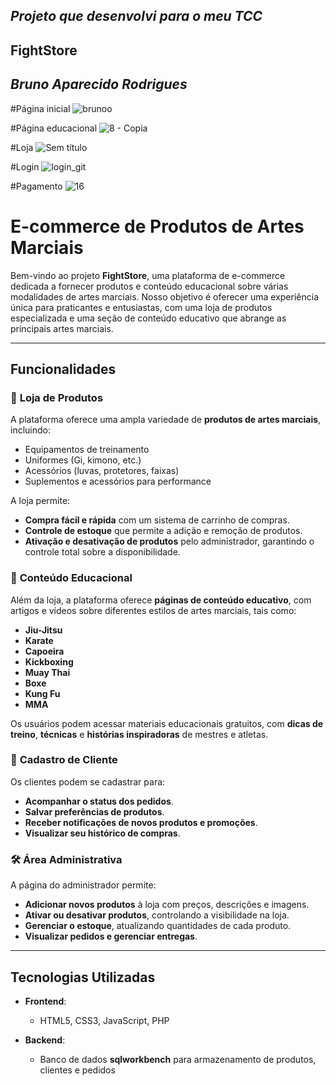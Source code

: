  ## *Projeto que desenvolvi para o meu TCC*                    
 
 ## FightStore

## *Bruno Aparecido Rodrigues*

#Página inicial
![brunoo](https://github.com/user-attachments/assets/b883947a-f814-4aed-a7f7-b6115859c115)

#Página educacional
![8 - Copia](https://github.com/user-attachments/assets/91590590-cf39-49d7-8323-ebcdd356fb46)

#Loja
![Sem título](https://github.com/user-attachments/assets/26e8ab13-dcfc-4e6e-9210-04e088925426)

#Login
![login_git](https://github.com/user-attachments/assets/af2bf69d-fc16-4199-ba60-4bb0503b012f)

#Pagamento
![16](https://github.com/user-attachments/assets/13dddd10-1919-4a34-8563-4e34e8ac474a)





# E-commerce de Produtos de Artes Marciais

Bem-vindo ao projeto **FightStore**, uma plataforma de e-commerce dedicada a fornecer produtos e conteúdo educacional sobre várias modalidades de artes marciais. Nosso objetivo é oferecer uma experiência única para praticantes e entusiastas, com uma loja de produtos especializada e uma seção de conteúdo educativo que abrange as principais artes marciais.

---

## Funcionalidades

### 🛒 **Loja de Produtos**
A plataforma oferece uma ampla variedade de **produtos de artes marciais**, incluindo:
- Equipamentos de treinamento
- Uniformes (Gi, kimono, etc.)
- Acessórios (luvas, protetores, faixas)
- Suplementos e acessórios para performance

A loja permite:
- **Compra fácil e rápida** com um sistema de carrinho de compras.
- **Controle de estoque** que permite a adição e remoção de produtos.
- **Ativação e desativação de produtos** pelo administrador, garantindo o controle total sobre a disponibilidade.

### 🥋 **Conteúdo Educacional**
Além da loja, a plataforma oferece **páginas de conteúdo educativo**, com artigos e vídeos sobre diferentes estilos de artes marciais, tais como:
- **Jiu-Jitsu**
- **Karate**
- **Capoeira**
- **Kickboxing**
- **Muay Thai**
- **Boxe**
- **Kung Fu**
- **MMA**

Os usuários podem acessar materiais educacionais gratuitos, com **dicas de treino**, **técnicas** e **histórias inspiradoras** de mestres e atletas.

### 👤 **Cadastro de Cliente**
Os clientes podem se cadastrar para:
- **Acompanhar o status dos pedidos**.
- **Salvar preferências de produtos**.
- **Receber notificações de novos produtos e promoções**.
- **Visualizar seu histórico de compras**.

### 🛠️ **Área Administrativa**
A página do administrador permite:
- **Adicionar novos produtos** à loja com preços, descrições e imagens.
- **Ativar ou desativar produtos**, controlando a visibilidade na loja.
- **Gerenciar o estoque**, atualizando quantidades de cada produto.
- **Visualizar pedidos e gerenciar entregas**.

---

## Tecnologias Utilizadas

- **Frontend**:
  - HTML5, CSS3, JavaScript, PHP
  

- **Backend**:
  - Banco de dados **sqlworkbench** para armazenamento de produtos, clientes e pedidos

